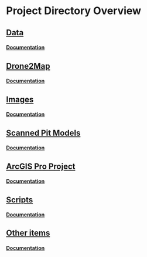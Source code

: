 # Project Directory Overview
## [Data](data)
#### [Documentation](documentation/DATA.md)


## [Drone2Map](drone2map)
#### [Documentation](documentation/DRONE2MAP.md)


## [Images](images)
#### [Documentation](documentation/IMAGES.md)

## [Scanned Pit Models](pits)
#### [Documentation](documentation/PITS.md)


## [ArcGIS Pro Project](pro_project)
#### [Documentation](documentation/PRO_PROJECT.md)


## [Scripts](scripts)
#### [Documentation](documentation/SCRIPTS.md)


## [Other items](z_other)
#### [Documentation](documentation/Z_OTHER.md)
